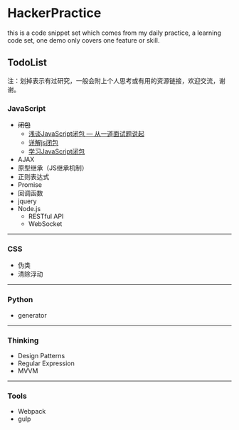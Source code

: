 # HackerPractice
this is a code snippet set which comes from my daily practice,
a learning code set, one demo only covers one feature or skill.

## TodoList

注：划掉表示有过研究，一般会附上个人思考或有用的资源链接，欢迎交流，谢谢。

### JavaScript

* ~~闭包~~ 
	* [浅谈JavaScript闭包 — 从一道面试题说起](http://pengcheng.tech/2017/05/10/%E6%B5%85%E8%B0%88javascript%E9%97%AD%E5%8C%85-%E4%BB%8E%E4%B8%80%E9%81%93%E9%9D%A2%E8%AF%95%E9%A2%98%E8%AF%B4%E8%B5%B7/) 
	* [详解js闭包](https://segmentfault.com/a/1190000000652891)
	* [学习JavaScript闭包](http://www.ruanyifeng.com/blog/2009/08/learning_javascript_closures.html)
* AJAX
* 原型继承（JS继承机制）
* 正则表达式
* Promise
* 回调函数
* jquery
* Node.js
 	* RESTful API
 	* WebSocket

---

### CSS
* 伪类
* 清除浮动

---

### Python

* generator

---
### Thinking

* Design Patterns
* Regular Expression
* MVVM

---
### Tools

* Webpack
* gulp